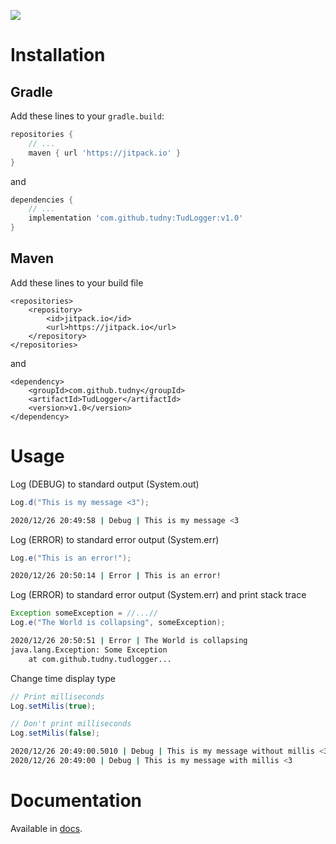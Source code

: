 [![](https://jitpack.io/v/tudny/TudLogger.svg)](https://jitpack.io/#tudny/TudLogger)

# Installation
## Gradle
Add these lines to your `gradle.build`:

```gradle
repositories {
    // ...
    maven { url 'https://jitpack.io' }
}
```

and

```gradle
dependencies {
    // ...
    implementation 'com.github.tudny:TudLogger:v1.0'
}
```

## Maven
Add these lines to your build file
```maven
<repositories>
    <repository>
        <id>jitpack.io</id>
        <url>https://jitpack.io</url>
    </repository>
</repositories>

```
and
```maven
<dependency>
    <groupId>com.github.tudny</groupId>
    <artifactId>TudLogger</artifactId>
    <version>v1.0</version>
</dependency>
```

# Usage
Log (DEBUG) to standard output (System.out)
```java
Log.d("This is my message <3");
```

````bash
2020/12/26 20:49:58 | Debug | This is my message <3
````

Log (ERROR) to standard error output (System.err)
```java
Log.e("This is an error!");
```

```bash
2020/12/26 20:50:14 | Error | This is an error!
```

Log (ERROR) to standard error output (System.err) and print stack trace
```java
Exception someException = //...//
Log.e("The World is collapsing", someException);
```

```bash
2020/12/26 20:50:51 | Error | The World is collapsing
java.lang.Exception: Some Exception
	at com.github.tudny.tudlogger...
```

Change time display type
```java
// Print milliseconds
Log.setMilis(true);

// Don't print milliseconds
Log.setMilis(false);
```

```bash
2020/12/26 20:49:00.5010 | Debug | This is my message without millis <3
2020/12/26 20:49:00 | Debug | This is my message with millis <3
```

# Documentation
Available in [docs](https://tudny.github.io/TudLogger/).
